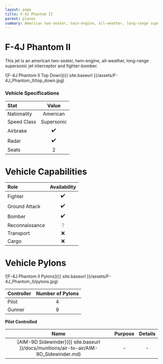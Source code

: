 ```yaml
---
layout: page
title: F-4J Phantom II
parent: planes
summary: American two-seater, twin-engine, all-weather, long-range supersonic jet interceptor and fighter-bomber.
---
```


# F-4J Phantom II
This jet is an american two-seater, twin-engine, all-weather, long-range supersonic jet interceptor and fighter-bomber.

![F-4J Phantom II Top Down]({{ site.baseurl }}/assets/F-4J_Phantom_II/top_down.jpg)

### Vehicle Specifications

| Stat | Value |
|:-----|:-----:|
| Nationality | American |
| Speed Class | Supersonic |
| Airbrake | ✔️ |
| Radar | ✔️ |
| Seats | 2 |

# Vehicle Capabilities

| Role | Availability |
|:-----|:------------:|
| Fighter | ✔️ |
| Ground Attack | ✔️ |
| Bomber | ✔️ |
| Reconnaissance | ❔ |
| Transport | ❌ |
| Cargo | ❌ |

# Vehicle Pylons

![F-4J Phantom II Pylons]({{ site.baseurl }}/assets/F-4J_Phantom_II/pylons.jpg)

| Controller | Number of Pylons |
| --- | :---: |
| Pilot | 4
| Gunner | 9 |

**Pilot Controlled**

| Name | Purpose | Details |
| :---: | :---: | :---: |
| [AIM-9D Sidewinder]({{ site.baseurl }}/docs/munitions/air-to-air/AIM-9D_Sidewinder.md) | - | - |


